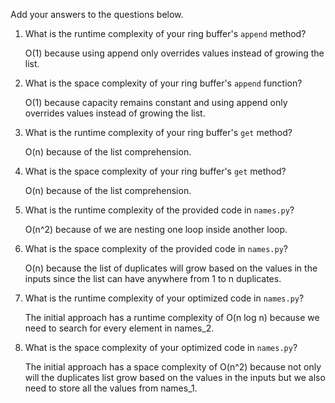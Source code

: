 Add your answers to the questions below.

1. What is the runtime complexity of your ring buffer's `append` method?

    O(1) because using append only overrides values instead of growing the list.

2. What is the space complexity of your ring buffer's `append` function?

    O(1) because capacity remains constant and using append only overrides values instead of growing the list.

3. What is the runtime complexity of your ring buffer's `get` method?

    O(n) because of the list comprehension.

4. What is the space complexity of your ring buffer's `get` method?

    O(n) because of the list comprehension.


5. What is the runtime complexity of the provided code in `names.py`? 

    O(n^2) because of we are nesting one loop inside another loop.

6. What is the space complexity of the provided code in `names.py`?

    O(n) because the list of duplicates will grow based on the values in the inputs since the list can have anywhere from 1 to n duplicates.


7. What is the runtime complexity of your optimized code in `names.py`?

    The initial approach has a runtime complexity of O(n log n) because we need to search for every element in names_2.

8. What is the space complexity of your optimized code in `names.py`?

    The initial approach has a space complexity of O(n^2) because not only will the duplicates list grow based on the values in the inputs but we also need to store all the values from names_1.

